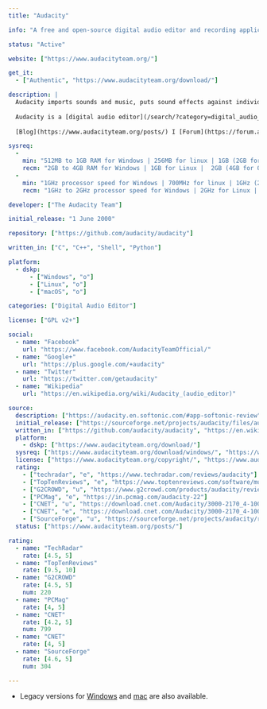 ```yaml
---
title: "Audacity"

info: "A free and open-source digital audio editor and recording application software"

status: "Active"

website: ["https://www.audacityteam.org/"]

get_it:
  - ["Authentic", "https://www.audacityteam.org/download/"]

description: |
  Audacity imports sounds and music, puts sound effects against individual tracks and mixes things like music tracks and podcasts together. Audacity comes with many professional editing and recording functions. It's possible to create both live recordings as well as cut tracks. In addition, Audacity has an audio toolbox with countless effects, an equalizer and frequency analysis on board.
  
  Audacity is a [digital audio editor](/search/?category=digital_audio_editor) with 1500+ stars on GitHub and is present in Software Repositories of major Linux distributions.
  
  [Blog](https://www.audacityteam.org/posts/) I [Forum](https://forum.audacityteam.org/) I [News](https://www.audacityteam.org/about/news/) I [Manual](https://manual.audacityteam.org/) I [Wiki](https://wiki.audacityteam.org/wiki/Audacity_Wiki_Home_Page) I [Documentation](https://www.audacityteam.org/help/documentation/) I [FAQ](https://manual.audacityteam.org/man/faq.html)

sysreq:
  -
    min: "512MB to 1GB RAM for Windows | 256MB for linux | 1GB (2GB for OS X 10.7 and later or macOS) RAM for mac"
    recm: "2GB to 4GB RAM for Windows | 1GB for Linux |  2GB (4GB for OS X 10.7 and later or macOS) RAM for mac"
  -
    min: "1GHz processor speed for Windows | 700MHz for linux | 1GHz (2GHz for OS X 10.7 and later or macOS) for mac"
    recm: "1GHz to 2GHz processor speed for Windows | 2GHz for Linux | 2GHz for mac"

developer: ["The Audacity Team"]

initial_release: "1 June 2000"

repository: ["https://github.com/audacity/audacity"]

written_in: ["C", "C++", "Shell", "Python"]

platform:
  - dskp:
      - ["Windows", "o"]
      - ["Linux", "o"]
      - ["macOS", "o"]

categories: ["Digital Audio Editor"]

license: ["GPL v2+"]

social:
  - name: "Facebook"
    url: "https://www.facebook.com/AudacityTeamOfficial/"
  - name: "Google+"
    url: "https://plus.google.com/+audacity"
  - name: "Twitter"
    url: "https://twitter.com/getaudacity"
  - name: "Wikipedia"
    url: "https://en.wikipedia.org/wiki/Audacity_(audio_editor)"

source:
  description: ["https://audacity.en.softonic.com/#app-softonic-review", "https://github.com/audacity/audacity"]
  initial_release: ["https://sourceforge.net/projects/audacity/files/audacity/0.8/"]
  written_in: ["https://github.com/audacity/audacity", "https://en.wikipedia.org/w/index.php?title=Audacity_(audio_editor)&oldid=875154652"]
  platform:
    - dskp: ["https://www.audacityteam.org/download/"]
  sysreq: ["https://www.audacityteam.org/download/windows/", "https://www.audacityteam.org/download/mac/", "https://www.audacityteam.org/download/linux/"]
  license: ["https://www.audacityteam.org/copyright/", "https://www.audacityteam.org/about/license/"]
  rating:
    - ["techradar", "e", "https://www.techradar.com/reviews/audacity"]
    - ["TopTenReviews", "e", "https://www.toptenreviews.com/software/multimedia/best-voice-recording-software/audacity-review/"]
    - ["G2CROWD", "u", "https://www.g2crowd.com/products/audacity/reviews"]
    - ["PCMag", "e", "https://in.pcmag.com/audacity-22"]
    - ["CNET", "u", "https://download.cnet.com/Audacity/3000-2170_4-10058117.html"]
    - ["CNET", "e", "https://download.cnet.com/Audacity/3000-2170_4-10058117.html"]
    - ["SourceForge", "u", "https://sourceforge.net/projects/audacity/reviews/"]
  status: ["https://www.audacityteam.org/posts/"]

rating:
  - name: "TechRadar"
    rate: [4.5, 5]
  - name: "TopTenReviews"
    rate: [9.5, 10]
  - name: "G2CROWD"
    rate: [4.5, 5]
    num: 220
  - name: "PCMag"
    rate: [4, 5]
  - name: "CNET"
    rate: [4.2, 5]
    num: 799
  - name: "CNET"
    rate: [4, 5]
  - name: "SourceForge"
    rate: [4.6, 5]
    num: 304

---
```

  * Legacy versions for [Windows](https://www.audacityteam.org/download/legacy-windows/) and [mac](https://www.audacityteam.org/download/legacy-mac/) are also available.